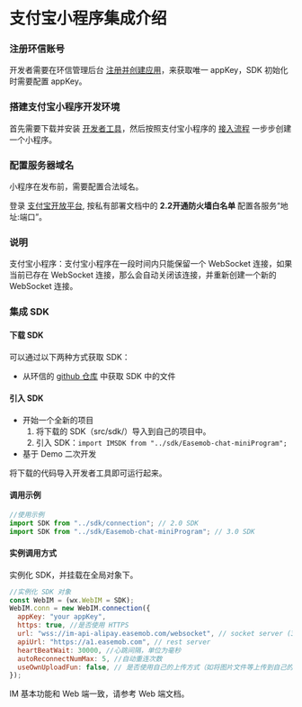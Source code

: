 # 支付宝小程序集成介绍

<Toc />

### 注册环信账号

开发者需要在环信管理后台 [注册并创建应用](/document/v2/privatization/uc_configure.html#创建应用)，来获取唯一 appKey，SDK 初始化时需要配置 appKey。

### 搭建支付宝小程序开发环境

首先需要下载并安装 [开发者工具](https://opendocs.alipay.com/mini/ide/download)，然后按照支付宝小程序的 [接入流程](https://opendocs.alipay.com/mini/006kyi) 一步步创建一个小程序。

### 配置服务器域名

小程序在发布前，需要配置合法域名。

登录 [支付宝开放平台](https://open.alipay.com/platform/home.htm), 按私有部署文档中的 **2.2开通防火墙白名单** 配置各服务“地址:端口”。
<!--
:::tip
request 合法域名：

1. https://a1.easemob.com
2. https://a2.easemob.com
3. https://a3.easemob.com
4. https://a4.easemob.com
5. https://a5.easemob.com
   :::

:::tip
socket 合法域名：
wss://im-api-alipay.easemob.com/websocket
:::
-->
### 说明

支付宝小程序：支付宝小程序在一段时间内只能保留一个 WebSocket 连接，如果当前已存在 WebSocket 连接，那么会自动关闭该连接，并重新创建一个新的 WebSocket 连接。

### 集成 SDK

#### 下载 SDK

可以通过以下两种方式获取 SDK：

<!--- 通过官网 [下载 SDK](https://www.easemob.com/download/im)-->
- 从环信的 [github 仓库](https://github.com/easemob/webim-weixin-xcx) 中获取 SDK 中的文件

#### 引入 SDK

- 开始一个全新的项目
  1. 将下载的 SDK（src/sdk/）导入到自己的项目中。
  2. 引入 SDK：`import IMSDK from "../sdk/Easemob-chat-miniProgram";`
- 基于 Demo 二次开发

将下载的代码导入开发者工具即可运行起来。

#### 调用示例

```javascript
//使用示例
import SDK from "../sdk/connection"; // 2.0 SDK
import SDK from "../sdk/Easemob-chat-miniProgram"; // 3.0 SDK
```

#### 实例调用方式

实例化 SDK，并挂载在全局对象下。

```javascript
//实例化 SDK 对象
const WebIM = (wx.WebIM = SDK);
WebIM.conn = new WebIM.connection({
  appKey: "your appKey",
  https: true, //是否使用 HTTPS
  url: "wss://im-api-alipay.easemob.com/websocket", // socket server (3.0 SDK)
  apiUrl: "https://a1.easemob.com", // rest server
  heartBeatWait: 30000, //心跳间隔，单位为毫秒
  autoReconnectNumMax: 5, //自动重连次数
  useOwnUploadFun: false, // 是否使用自己的上传方式（如将图片文件等上传到自己的服务器，构建消息时只传 URL）
});
```

IM 基本功能和 Web 端一致，请参考 Web 端文档。
